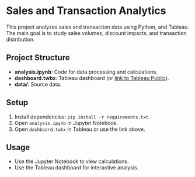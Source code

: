# Sales and Transaction Analytics

This project analyzes sales and transaction data using Python, and Tableau. The main goal is to study sales volumes, discount impacts, and transaction distribution.

## Project Structure
- **analysis.ipynb**: Code for data processing and calculations.
- **dashboard.twbx**: Tableau dashboard (or [link to Tableau Public](https://public.tableau.com/shared/YRHKCPNR6?:display_count=n&:origin=viz_share_link)). 
- **data/**: Source data.

## Setup
1. Install dependencies: `pip install -r requirements.txt`.
2. Open `analysis.ipynb` in Jupyter Notebook.
3. Open `dashboard.twbx` in Tableau or use the link above.

## Usage
- Use the Jupyter Notebook to view calculations.
- Use the Tableau dashboard for interactive analysis.
